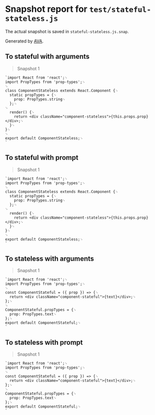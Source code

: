 # Snapshot report for `test/stateful-stateless.js`

The actual snapshot is saved in `stateful-stateless.js.snap`.

Generated by [AVA](https://ava.li).

## To stateful with arguments

> Snapshot 1

    `import React from 'react';␊
    import PropTypes from 'prop-types';␊
    ␊
    class ComponentStateless extends React.Component {␊
      static propTypes = {␊
        prop: PropTypes.string␊
      };␊
    ␊
      render() {␊
        return <div className="component-stateless">{this.props.prop}</div>;␊
      }␊
    }␊
    ␊
    export default ComponentStateless;␊
    `

## To stateful with prompt

> Snapshot 1

    `import React from 'react';␊
    import PropTypes from 'prop-types';␊
    ␊
    class ComponentStateless extends React.Component {␊
      static propTypes = {␊
        prop: PropTypes.string␊
      };␊
    ␊
      render() {␊
        return <div className="component-stateless">{this.props.prop}</div>;␊
      }␊
    }␊
    ␊
    export default ComponentStateless;␊
    `

## To stateless with arguments

> Snapshot 1

    `import React from 'react';␊
    import PropTypes from 'prop-types';␊
    ␊
    const ComponentStateful = ({ prop }) => {␊
      return <div className="component-stateful">{text}</div>;␊
    };␊
    ␊
    ComponentStateful.propTypes = {␊
      prop: PropTypes.text␊
    };␊
    export default ComponentStateful;␊
    `

## To stateless with prompt

> Snapshot 1

    `import React from 'react';␊
    import PropTypes from 'prop-types';␊
    ␊
    const ComponentStateful = ({ prop }) => {␊
      return <div className="component-stateful">{text}</div>;␊
    };␊
    ␊
    ComponentStateful.propTypes = {␊
      prop: PropTypes.text␊
    };␊
    export default ComponentStateful;␊
    `
